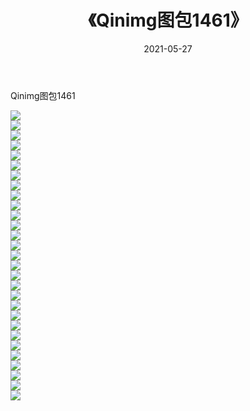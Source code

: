 ﻿---
layout: post
title:  《Qinimg图包1461》
date:   2021-05-27
img: http://imgx.orgx.ga/Qinimg图包/Qinimg图包1461/000.jpg
categories: [美女, 清纯, 唯美]
---

Qinimg图包1461

 ![](http://imgx.orgx.ga/Qinimg图包/Qinimg图包1461/001.jpg) <br>![](http://imgx.orgx.ga/Qinimg图包/Qinimg图包1461/002.jpg) <br>![](http://imgx.orgx.ga/Qinimg图包/Qinimg图包1461/003.jpg) <br>![](http://imgx.orgx.ga/Qinimg图包/Qinimg图包1461/004.jpg) <br>![](http://imgx.orgx.ga/Qinimg图包/Qinimg图包1461/005.jpg) <br>![](http://imgx.orgx.ga/Qinimg图包/Qinimg图包1461/006.jpg) <br>![](http://imgx.orgx.ga/Qinimg图包/Qinimg图包1461/007.jpg) <br>![](http://imgx.orgx.ga/Qinimg图包/Qinimg图包1461/008.jpg) <br>![](http://imgx.orgx.ga/Qinimg图包/Qinimg图包1461/009.jpg) <br>![](http://imgx.orgx.ga/Qinimg图包/Qinimg图包1461/010.jpg) <br>![](http://imgx.orgx.ga/Qinimg图包/Qinimg图包1461/011.jpg) <br>![](http://imgx.orgx.ga/Qinimg图包/Qinimg图包1461/012.jpg) <br>![](http://imgx.orgx.ga/Qinimg图包/Qinimg图包1461/013.jpg) <br>![](http://imgx.orgx.ga/Qinimg图包/Qinimg图包1461/014.jpg) <br>![](http://imgx.orgx.ga/Qinimg图包/Qinimg图包1461/015.jpg) <br>![](http://imgx.orgx.ga/Qinimg图包/Qinimg图包1461/016.jpg) <br>![](http://imgx.orgx.ga/Qinimg图包/Qinimg图包1461/017.jpg) <br>![](http://imgx.orgx.ga/Qinimg图包/Qinimg图包1461/018.jpg) <br>![](http://imgx.orgx.ga/Qinimg图包/Qinimg图包1461/019.jpg) <br>![](http://imgx.orgx.ga/Qinimg图包/Qinimg图包1461/020.jpg) <br>![](http://imgx.orgx.ga/Qinimg图包/Qinimg图包1461/021.jpg) <br>![](http://imgx.orgx.ga/Qinimg图包/Qinimg图包1461/022.jpg) <br>![](http://imgx.orgx.ga/Qinimg图包/Qinimg图包1461/023.jpg) <br>![](http://imgx.orgx.ga/Qinimg图包/Qinimg图包1461/024.jpg) <br>![](http://imgx.orgx.ga/Qinimg图包/Qinimg图包1461/025.jpg) <br>![](http://imgx.orgx.ga/Qinimg图包/Qinimg图包1461/026.jpg) <br>![](http://imgx.orgx.ga/Qinimg图包/Qinimg图包1461/027.jpg) <br>![](http://imgx.orgx.ga/Qinimg图包/Qinimg图包1461/028.jpg) <br>![](http://imgx.orgx.ga/Qinimg图包/Qinimg图包1461/029.jpg) <br>